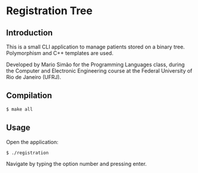 # Registration Tree

## Introduction
This is a small CLI application to manage patients stored on a binary tree.
Polymorphism and C++ templates are used.

Developed by Mario Simão for the Programming Languages class, during the Computer and Electronic Engineering course at the Federal University of Rio de Janeiro (UFRJ).

## Compilation
```bash
$ make all
```

## Usage
Open the application:

```bash
$ ./registration
```

Navigate by typing the option number and pressing enter.